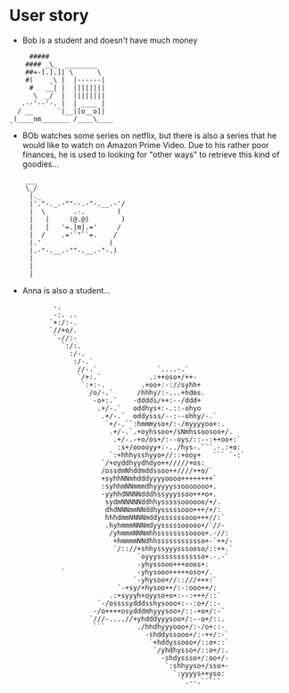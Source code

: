 # User story

- Bob is a student and doesn't have much money
```
     #####
    #### _\_  ________
    ##=-[.].]| \      \
    #(    _\ |  |------|
     #   __| |  ||||||||
      \  _/  |  ||||||||
   .--'--'-. |  | ____ |
  / __      `|__|[o__o]|
_(____nm_______ /____\____

```

- BOb watches some series on netflix, but there is also a series that he would like to watch on Amazon Prime Video.
Due to his rather poor finances, he is used to looking for "other ways" to retrieve this kind of goodies...
 ```
     ___
     \_/
      |._
      |'."-._.-""--.-"-.__.-'/
      |  \       .-.        (
      |   |     (@.@)        )
      |   |   '=.|m|.='     /
      |  /    .='`"``=.    /
      |.'                 (
      |.-"-.__.-""-.__.-"-.)
      |
      |
      |
```

- Anna is also a student...

```
           -.                                                                   
           -:. ..                                                               
          `+:/:-.                                                               
          `//+o/.                                                               
           `-//:-                                                               
             `:/:.                                                              
               :/-.                                                             
                :/-.`                                                           
                 //-.`               `....-.`                                   
                 `/+:.`            .:++oso+/++-                                 
                  `:+:-.         .+oo+:-://syhh+                                
                    /o/-.`      /hhhy/:-...+hdms.                               
                     -o+:.`    -dddds/++:--/ddd+                                
                      .+/-.`   oddhys+:-.::-ohyo                                
                       .+/-.`  oddysss/--:--ohhy/-.`                            
                        `+/-.``:hmmmyso+/:-/myyyyoo+:.                          
                         .+/-.`.+oyhssoo+/sNmhssoosoo+/.                        
                          .+/-.-+o/os+/:--oys/::--:++oo+:`                      
                           :s+/ooooyy+:-../hys-.```.-.:+o:                      
                         `:+hhhysshyyo+//::+ooy+   ``` `-:`                     
                       `/+oyddhyydhdyo++/////+os:                               
                       /ossdmNhddmddssoo++////++o/`                             
                       +syhhNNmhdddyyyyoooo++++++++`                            
                       :syhhmNNmmmdhyyyyyssooooooo+.                            
                       -yyhhdNNNNdddhssyyyssoo+++o+.                            
                        sydmNNNNNddhhysssssoooooo/+/.                           
                        dhdNNNmmNNddhysssssooo+++/+/:                           
                        hhhdmmNNNNmddyssssssooo+++//:`                          
                        .hyhmmmNNNmdyysssssooooo+/`//-                          
                         /yhmmmNNNmhhssssssssoooo+.-//:                         
                          +hmmmmNNdhhssssssssssso+-`++/-                        
                          `/:://+shhyssyyysssooso/::++.`                        
                                `oyyyssssssssssso+.-.-`                         
                                -yhyssooo+++ooos+:                              
             `                  -yhysooo+++++oso+/.                             
                               `-yhysoo+//::///+++:`                            
                           `-+sy/+hysoo++/:-:ooo++/:                            
                         .:+syyyh+oyyso+o+:--:+++/::`                           
                      `-/ossssydddsshysooo+:--:o+/::-                           
                     -/o++++osydddmhyyysoo+/::-+o+/:-`                          
                    `///-....//+yhdddyyysoo+/:--o+/::.                          
                     ```        ./hhdhyyyooo+/:-/o+::-                          
                                  -shddyssooo+/:-++/:-`                         
                                   `+hddyssooo+/::o+::`                         
                                    `/yhdhysso+/::o+/:.                         
                                      -shdyssso+/:oo+/-                         
                                       `:shhyyso+/sso+-                         
                                         `:yyyys++yso:                          
                                           `.--.`````                         

```
